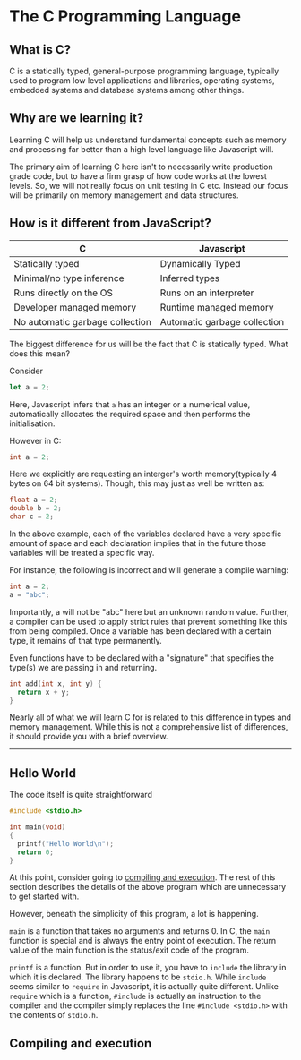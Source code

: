 # The C Programming Language

## What is C?

C is a statically typed, general-purpose programming language, typically used to program low level applications and libraries, operating systems, embedded systems and database systems among other things.

## Why are we learning it?

Learning C will help us understand fundamental concepts such as memory and processing far better than a high level language like Javascript will.

The primary aim of learning C here isn't to necessarily write production grade code, but to have a firm grasp of how code works at the lowest levels. So, we will not really focus on unit testing in C etc. Instead our focus will be primarily on memory management and data structures.

## How is it different from JavaScript?

| C                               | Javascript                   |
| ------------------------------- | ---------------------------- |
| Statically typed                | Dynamically Typed            |
| Minimal/no type inference       | Inferred types               |
| Runs directly on the OS         | Runs on an interpreter       |
| Developer managed memory        | Runtime managed memory       |
| No automatic garbage collection | Automatic garbage collection |

The biggest difference for us will be the fact that C is statically typed. What does this mean?

Consider

```javascript
let a = 2;
```

Here, Javascript infers that `a` has an integer or a numerical value, automatically allocates the required space and then performs the initialisation.

However in C:

```C
int a = 2;
```

Here we explicitly are requesting an interger's worth memory(typically 4 bytes on 64 bit systems). Though, this may just as well be written as:

```C
float a = 2;
double b = 2;
char c = 2;
```

In the above example, each of the variables declared have a very specific amount of space and each declaration implies that in the future those variables will be treated a specific way.

For instance, the following is incorrect and will generate a compile warning:

```C
int a = 2;
a = "abc";
```

Importantly, a will not be "abc" here but an unknown random value. Further, a compiler can be used to apply strict rules that prevent something like this from being compiled. Once a variable has been declared with a certain type, it remains of that type permanently.

Even functions have to be declared with a "signature" that specifies the type(s) we are passing in and returning.

```C
int add(int x, int y) {
  return x + y;
}
```

Nearly all of what we will learn C for is related to this difference in types and memory management. While this is not a comprehensive list of differences, it should provide you with a brief overview.

---

## Hello World

The code itself is quite straightforward

```C
#include <stdio.h>

int main(void)
{
  printf("Hello World\n");
  return 0;
}
```

At this point, consider going to [compiling and execution](#compiling-and-execution). The rest of this section describes the details of the above program which are unnecessary to get started with.

However, beneath the simplicity of this program, a lot is happening.

`main` is a function that takes no arguments and returns 0. In C, the `main` function is special and is always the entry point of execution. The return value of the main function is the status/exit code of the program.

`printf` is a function. But in order to use it, you have to `include` the library in which it is declared. The library happens to be `stdio.h`. While `include` seems similar to `require` in Javascript, it is actually quite different. Unlike `require` which is a function, `#include` is actually an instruction to the compiler and the compiler simply replaces the line `#include <stdio.h>` with the contents of `stdio.h`.

## Compiling and execution
